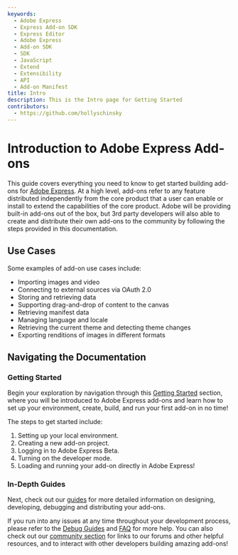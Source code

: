 ```yaml
---
keywords:
  - Adobe Express
  - Express Add-on SDK
  - Express Editor
  - Adobe Express
  - Add-on SDK
  - SDK
  - JavaScript
  - Extend
  - Extensibility
  - API
  - Add-on Manifest
title: Intro
description: This is the Intro page for Getting Started
contributors:
  - https://github.com/hollyschinsky
---
```


# Introduction to Adobe Express Add-ons

This guide covers everything you need to know to get started building add-ons for [Adobe Express](https://www.adobeprerelease.com/beta/06B4980B-3CE7-4E4C-F126-F622E6D91103). At a high level, add-ons refer to any feature distributed independently from the core product that a user can enable or install to extend the capabilities of the core product. Adobe will be providing built-in add-ons out of the box, but 3rd party developers will also able to create and distribute their own add-ons to the community by following the steps provided in this documentation.

## Use Cases
Some examples of add-on use cases include:

- Importing images and video
- Connecting to external sources via OAuth 2.0
- Storing and retrieving data
- Supporting drag-and-drop of content to the canvas
- Retrieving manifest data
- Managing language and locale
- Retrieving the current theme and detecting theme changes
- Exporting renditions of images in different formats


## Navigating the Documentation

### Getting Started
Begin your exploration by navigation through this [Getting Started](../getting_started/) section, where you will be introduced to Adobe Express add-ons and learn how to set up your environment, create, build, and run your first add-on in no time!

The steps to get started include:

1. Setting up your local environment.
1. Creating a new add-on project.
1. Logging in to Adobe Express Beta.
1. Turning on the developer mode.
1. Loading and running your add-on directly in Adobe Express!

### In-Depth Guides
Next, check out our [guides](../guides/) for more detailed information on designing, developing, debugging and distributing your add-ons. 

If you run into any issues at any time throughout your development process, please refer to the [Debug Guides](../guides/debug/) and [FAQ](../guides/faq.md) for more help. You can also check out our [community section](../support/community/) for links to our forums and other helpful resources, and to interact with other developers building amazing add-ons!
